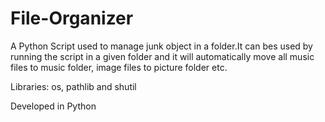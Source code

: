 # File-Organizer

A Python Script used to manage junk object in a folder.It can bes used by running the script in a given folder and it will automatically move all music files to music folder, image files to picture folder etc.  

Libraries: os, pathlib and shutil 

Developed in Python
